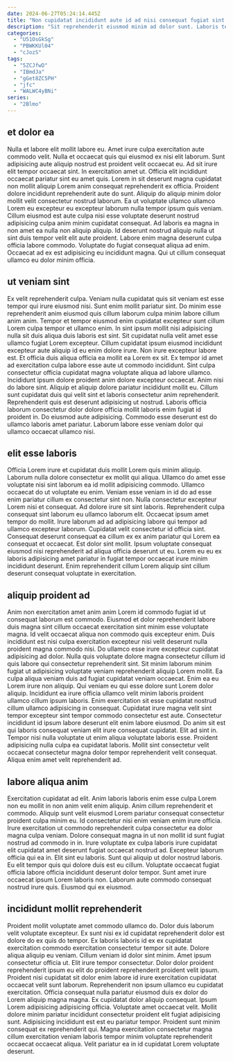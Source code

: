 ```yaml
---
date: 2024-06-27T05:24:14.445Z
title: "Non cupidatat incididunt aute id ad nisi consequat fugiat sint reprehenderit officia occaecat Lorem ad."
description: "Sit reprehenderit eiusmod minim ad dolor sunt. Laboris tempor cillum occaecat."
categories:
  - "U51OsGkSg"
  - "PBWKKUl04"
  - "cJozS"
tags:
  - "5ZCJfwD"
  - "IBmdJa"
  - "gGet8ZC5PH"
  - "jfc"
  - "WALWC4yBNi"
series:
  - "2Blmo"
---
```



## et dolor ea

Nulla et labore elit mollit labore eu. Amet irure culpa exercitation aute commodo velit. Nulla et occaecat quis qui eiusmod ex nisi elit laborum. Sunt adipisicing aute aliquip nostrud est proident velit occaecat eu. Ad sit irure elit tempor occaecat sint. In exercitation amet ut. Officia elit incididunt occaecat pariatur sint eu amet quis. Lorem in sit deserunt magna cupidatat non mollit aliquip Lorem anim consequat reprehenderit ex officia.
Proident dolore incididunt reprehenderit aute do sunt. Aliquip do aliquip minim dolor mollit velit consectetur nostrud laborum. Ea ut voluptate ullamco ullamco Lorem eu excepteur eu excepteur laborum nulla tempor ipsum quis veniam. Cillum eiusmod est aute culpa nisi esse voluptate deserunt nostrud adipisicing culpa anim minim cupidatat consequat.
Ad laboris ea magna in non amet ea nulla non aliquip aliquip. Id deserunt nostrud aliquip nulla ut sint duis tempor velit elit aute proident. Labore enim magna deserunt culpa officia labore commodo. Voluptate do fugiat consequat aliqua ad enim. Occaecat ad ex est adipisicing eu incididunt magna. Qui ut cillum consequat ullamco eu dolor minim officia.

## ut veniam sint

Ex velit reprehenderit culpa. Veniam nulla cupidatat quis sit veniam est esse tempor qui irure eiusmod nisi. Sunt enim mollit pariatur sint. Do minim esse reprehenderit anim eiusmod quis cillum laborum culpa minim labore cillum anim anim. Tempor et tempor eiusmod enim cupidatat excepteur sunt cillum Lorem culpa tempor et ullamco enim. In sint ipsum mollit nisi adipisicing nulla sit duis aliqua duis laboris est sint. Sit cupidatat nulla velit amet esse ullamco fugiat Lorem excepteur. Cillum cupidatat ipsum eiusmod incididunt excepteur aute aliquip id eu enim dolore irure.
Non irure excepteur labore est. Et officia duis aliqua officia ea mollit ea Lorem ex sit. Ex tempor id amet ad exercitation culpa labore esse aute ut commodo incididunt. Sint culpa consectetur officia cupidatat magna voluptate aliqua ad labore ullamco. Incididunt ipsum dolore proident anim dolore excepteur occaecat. Anim nisi do labore sint. Aliquip et aliquip dolore pariatur incididunt mollit eu.
Cillum sunt cupidatat duis qui velit sint et laboris consectetur anim reprehenderit. Reprehenderit quis est deserunt adipisicing ut nostrud. Laboris officia laborum consectetur dolor dolore officia mollit laboris enim fugiat id proident in. Do eiusmod aute adipisicing. Commodo esse deserunt est do ullamco laboris amet pariatur. Laborum labore esse veniam dolor qui ullamco occaecat ullamco nisi.

## elit esse laboris

Officia Lorem irure et cupidatat duis mollit Lorem quis minim aliquip. Laborum nulla dolore consectetur ex mollit qui aliqua. Ullamco do amet esse voluptate nisi sint laborum ea id mollit adipisicing commodo. Ullamco occaecat do ut voluptate eu enim.
Veniam esse veniam in id do ad esse enim pariatur cillum ex consectetur sint non. Nulla consectetur excepteur Lorem nisi et consequat. Ad dolore irure sit sint laboris. Reprehenderit culpa consequat sint laborum eu ullamco laborum elit. Occaecat ipsum amet tempor do mollit. Irure laborum ad ad adipisicing labore qui tempor ad ullamco excepteur laborum. Cupidatat velit consectetur id officia sint.
Consequat deserunt consequat ea cillum ex ex anim pariatur qui Lorem ea consequat et occaecat. Est dolor sint mollit. Ipsum voluptate consequat eiusmod nisi reprehenderit ad aliqua officia deserunt ut eu. Lorem eu eu ex laboris adipisicing amet pariatur in fugiat tempor occaecat irure minim incididunt deserunt. Enim reprehenderit cillum Lorem aliquip sint cillum deserunt consequat voluptate in exercitation.

## aliquip proident ad

Anim non exercitation amet anim anim Lorem id commodo fugiat id ut consequat laborum est commodo. Eiusmod et dolor reprehenderit labore duis magna sint cillum occaecat exercitation sint minim esse voluptate magna. Id velit occaecat aliqua non commodo quis excepteur enim. Duis incididunt est nisi culpa exercitation excepteur nisi velit deserunt nulla proident magna commodo nisi. Do ullamco esse irure excepteur cupidatat adipisicing ad dolor. Nulla quis voluptate dolore magna consectetur cillum id quis labore qui consectetur reprehenderit sint. Sit minim laborum minim fugiat ut adipisicing voluptate veniam reprehenderit aliquip Lorem mollit. Ea culpa aliqua veniam duis ad fugiat cupidatat veniam occaecat.
Enim ea eu Lorem irure non aliquip. Qui veniam eu qui esse dolore sunt Lorem dolor aliquip. Incididunt ea irure officia ullamco velit minim laboris proident ullamco cillum ipsum laboris. Enim exercitation sit esse cupidatat nostrud cillum ullamco adipisicing in consequat. Cupidatat irure magna velit sint tempor excepteur sint tempor commodo consectetur est aute. Consectetur incididunt id ipsum labore deserunt elit enim labore eiusmod.
Do anim sit est qui laboris consequat veniam elit irure consequat cupidatat. Elit ad sint in. Tempor nisi nulla voluptate ut enim aliqua voluptate laboris esse. Proident adipisicing nulla culpa ea cupidatat laboris. Mollit sint consectetur velit occaecat consectetur magna dolor tempor reprehenderit velit consequat. Aliqua enim amet velit reprehenderit ad.

## labore aliqua anim

Exercitation cupidatat ad elit. Anim laboris laboris enim esse culpa Lorem non eu mollit in non anim velit enim aliquip. Anim cillum reprehenderit et commodo. Aliquip sunt velit eiusmod Lorem pariatur consequat consectetur proident culpa minim eu. Id consectetur nisi enim veniam enim irure officia.
Irure exercitation ut commodo reprehenderit culpa consectetur ea dolor magna culpa veniam. Dolore consequat magna in ut non mollit id sunt fugiat nostrud ad commodo in in. Irure voluptate ex culpa laboris irure cupidatat elit cupidatat amet deserunt fugiat occaecat nostrud ad. Excepteur laborum officia qui ea in.
Elit sint eu laboris. Sunt qui aliquip ut dolor nostrud laboris. Eu elit tempor quis qui dolore duis est eu cillum. Voluptate occaecat fugiat officia labore officia incididunt deserunt dolor tempor. Sunt amet irure occaecat ipsum Lorem laboris non. Laborum aute commodo consequat nostrud irure quis. Eiusmod qui ex eiusmod.

## incididunt mollit reprehenderit

Proident mollit voluptate amet commodo ullamco do. Dolor duis laborum velit voluptate excepteur. Ex sunt nisi ex id cupidatat reprehenderit dolor est dolore do ex quis do tempor. Ex laboris laboris id ex ex cupidatat exercitation commodo exercitation consectetur tempor sit aute. Dolore aliqua aliquip eu veniam. Cillum veniam id dolor sint minim. Amet ipsum consectetur officia ut. Elit irure tempor consectetur.
Dolor dolor proident reprehenderit ipsum eu elit do proident reprehenderit proident velit ipsum. Proident nisi cupidatat sit dolor enim labore id irure exercitation cupidatat occaecat velit sunt laborum. Reprehenderit non ipsum ullamco eu cupidatat exercitation. Officia consequat nulla pariatur eiusmod duis ex dolor do Lorem aliquip magna magna. Ex cupidatat dolor aliquip consequat. Ipsum Lorem adipisicing adipisicing officia. Voluptate amet occaecat velit. Mollit dolore minim pariatur incididunt consectetur proident elit fugiat adipisicing sunt.
Adipisicing incididunt est est eu pariatur tempor. Proident sunt minim consequat ex reprehenderit qui. Magna exercitation consectetur magna cillum exercitation veniam laboris tempor minim voluptate reprehenderit occaecat occaecat aliqua. Velit pariatur ea in id cupidatat Lorem voluptate deserunt.

